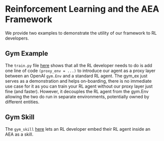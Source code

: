# Reinforcement Learning and the AEA Framework

We provide two examples to demonstrate the utility of our framework to RL developers.

## Gym Example

The `train.py` file [here](../examples/gym_ex/train.py) shows that all the RL developer needs to do is add one line of code `(proxy_env = ...)` to introduce our agent as a proxy layer between an OpenAI `gym.Env` and a standard RL agent. The gym_ex just serves as a demonstration and helps on-boarding, there is no immediate use case for it as you can train your RL agent without our proxy layer just fine (and faster). However, it decouples the RL agent from the gym.Env allowing the two do run in separate environments, potentially owned by different entities.

## Gym Skill

The `gym_skill` [here](../examples/gym_skill) lets an RL developer embed their RL agent inside an AEA as a skill. 

